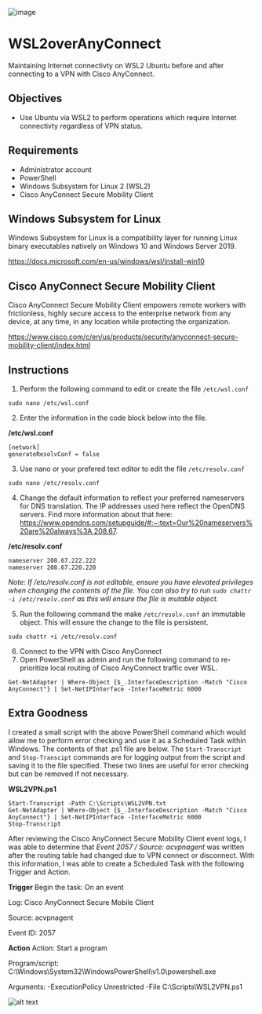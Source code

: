 ![image](https://user-images.githubusercontent.com/18665523/120369246-fe4f3a00-c2e0-11eb-9816-a46cbe89862f.png)
# WSL2overAnyConnect
Maintaining Internet connectivty on WSL2 Ubuntu before and after connecting to a VPN with Cisco AnyConnect.

## Objectives
* Use Ubuntu via WSL2 to perform operations which require Internet connectivty regardless of VPN status.

## Requirements
* Administrator account
* PowerShell
* Windows Subsystem for Linux 2 (WSL2) 
* Cisco AnyConnect Secure Mobility Client

## Windows Subsystem for Linux
Windows Subsystem for Linux is a compatibility layer for running Linux binary executables natively on Windows 10 and Windows Server 2019.

https://docs.microsoft.com/en-us/windows/wsl/install-win10

## Cisco AnyConnect Secure Mobility Client
Cisco AnyConnect Secure Mobility Client empowers remote workers with frictionless, highly secure access to the enterprise network from any device, at any time, in any location while protecting the organization.

https://www.cisco.com/c/en/us/products/security/anyconnect-secure-mobility-client/index.html

## Instructions
1. Perform the following command to edit or create the file `/etc/wsl.conf`
```
sudo nano /etc/wsl.conf
```

2. Enter the information in the code block below into the file.

**/etc/wsl.conf**
```
[network]
generateResolvConf = false
```

3. Use nano or your prefered text editor to edit the file `/etc/resolv.conf`
```
sudo nano /etc/resolv.conf
```

4. Change the default information to reflect your preferred nameservers for DNS translation. The IP addresses used here reflect the OpenDNS servers. Find more information about that here: https://www.opendns.com/setupguide/#:~:text=Our%20nameservers%20are%20always%3A,208.67.

**/etc/resolv.conf**
```
nameserver 208.67.222.222
nameserver 208.67.220.220
```

*Note: If /etc/resolv.conf is not editable, ensure you have elevated privileges when changing the contents of the file. You can also try to run `sudo chattr -i /etc/resolv.conf` as this will ensure the file is mutable object.*

5. Run the following command the make `/etc/resolv.conf` an immutable object. This will ensure the change to the file is persistent.

```
sudo chattr +i /etc/resolv.conf
```

6. Connect to the VPN with Cisco AnyConnect
7. Open PowerShell as admin and run the following command to re-prioritize local routing of Cisco AnyConnect traffic over WSL.

```
Get-NetAdapter | Where-Object {$_.InterfaceDescription -Match "Cisco AnyConnect"} | Set-NetIPInterface -InterfaceMetric 6000
```

## Extra Goodness
I created a small script with the above PowerShell command which would allow me to perform error checking and use it as a Scheduled Task within Windows. The contents of that .ps1 file are below. The `Start-Transcript` and `Stop-Transcipt` commands are for logging output from the script and saving it to the file specified. These two lines are useful for error checking but can be removed if not necessary.

**WSL2VPN.ps1**
```
Start-Transcript -Path C:\Scripts\WSL2VPN.txt 
Get-NetAdapter | Where-Object {$_.InterfaceDescription -Match "Cisco AnyConnect"} | Set-NetIPInterface -InterfaceMetric 6000  
Stop-Transcript
```

After reviewing the Cisco AnyConnect Secure Mobility Client event logs, I was able to determine that *Event 2057 / Source: acvpnagent* was written after the routing table had changed due to VPN connect or disconnect. With this information, I was able to create a Scheduled Task with the following Trigger and Action.

**Trigger**
Begin the task:   On an event

Log:              Cisco AnyConnect Secure Mobile Client

Source:           acvpnagent

Event ID:         2057

**Action**
Action:           Start a program

Program/script:   C:\Windows\System32\WindowsPowerShell\v1.0\powershell.exe

Arguments:        -ExecutionPolicy Unrestricted -File C:\Scripts\WSL2VPN.ps1

![alt text](https://user-images.githubusercontent.com/18665523/120367990-83395400-c2df-11eb-9197-cf3a3524473e.png)

